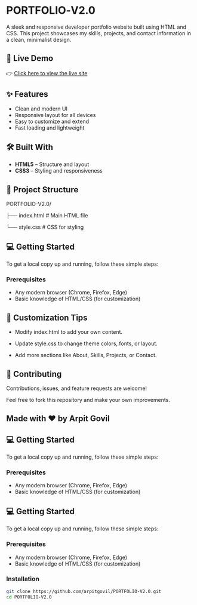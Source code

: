 # PORTFOLIO‑V2.0

A sleek and responsive developer portfolio website built using HTML and CSS. This project showcases my skills, projects, and contact information in a clean, minimalist design.

## 🚀 Live Demo

👉 [Click here to view the live site](https://portfolio-v20.vercel.app/)

## ✨ Features

- Clean and modern UI
- Responsive layout for all devices
- Easy to customize and extend
- Fast loading and lightweight

## 🛠️ Built With

- **HTML5** – Structure and layout
- **CSS3** – Styling and responsiveness

## 📂 Project Structure

PORTFOLIO-V2.0/

├── index.html # Main HTML file

└── style.css # CSS for styling


## 💻 Getting Started

To get a local copy up and running, follow these simple steps:

### Prerequisites
- Any modern browser (Chrome, Firefox, Edge)
- Basic knowledge of HTML/CSS (for customization)

## 🧩 Customization Tips
- Modify index.html to add your own content.

- Update style.css to change theme colors, fonts, or layout.

- Add more sections like About, Skills, Projects, or Contact.

## 🤝 Contributing
Contributions, issues, and feature requests are welcome!

Feel free to fork this repository and make your own improvements.

## Made with ❤️ by Arpit Govil


## 💻 Getting Started

To get a local copy up and running, follow these simple steps:

### Prerequisites
- Any modern browser (Chrome, Firefox, Edge)
- Basic knowledge of HTML/CSS (for customization)

## 💻 Getting Started

To get a local copy up and running, follow these simple steps:

### Prerequisites
- Any modern browser (Chrome, Firefox, Edge)
- Basic knowledge of HTML/CSS (for customization)

### Installation

```bash
git clone https://github.com/arpitgovil/PORTFOLIO-V2.0.git
cd PORTFOLIO-V2.0



